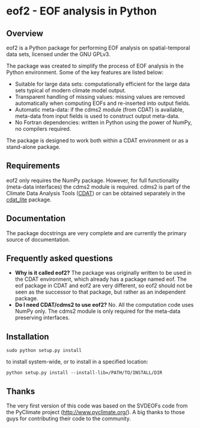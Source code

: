 eof2 - EOF analysis in Python
=============================


Overview
--------

eof2 is a Python package for performing EOF analysis on spatial-temporal data sets,
licensed under the GNU GPLv3.

The package was created to simplify the process of EOF analysis in the Python
environment. Some of the key features are listed below:

* Suitable for large data sets: computationally efficient for the large data sets
  typical of modern climate model output.
* Transparent handling of missing values: missing values are removed automatically
  when computing EOFs and re-inserted into output fields.
* Automatic meta-data: if the cdms2 module (from CDAT) is available, meta-data from
  input fields is used to construct output meta-data.
* No Fortran dependencies: written in Python using the power of NumPy, no compilers
  required.

The package is designed to work both within a CDAT environment or as a stand-alone
package.


Requirements
------------

eof2 only requires the NumPy package. However, for full functionality (meta-data
interfaces) the cdms2 module is required. cdms2 is part of the Climate Data Analysis
Tools ([CDAT](http://www2-pcmdi.llnl.gov/cdat)) or can be obtained separately in the
[cdat_lite](http://proj.badc.rl.ac.uk/ndg/wiki/CdatLite) package.


Documentation
-------------

The package docstrings are very complete and are currently the primary source of
documentation.


Frequently asked questions
--------------------------

* **Why is it called eof2?**
  The package was originally written to be used in the CDAT environment, which already
  has a package named eof. The eof package in CDAT and eof2 are very different, so eof2
  should not be seen as the successor to that package, but rather as an independent package.
* **Do I need CDAT/cdms2 to use eof2?**
  No. All the computation code uses NumPy only. The cdms2 module is only required for the
  meta-data preserving interfaces.


Installation
------------

    sudo python setup.py install

to install system-wide, or to install in a specified location:

    python setup.py install --install-lib=/PATH/TO/INSTALL/DIR


Thanks
------

The very first version of this code was based on the SVDEOFs code from the PyClimate
project (http://www.pyclimate.org/). A big thanks to those guys for contributing their
code to the community.

